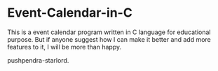 # Event-Calendar-in-C

This is a event calendar program written in C language for educational purpose.
But if anyone suggest how I can make it better and add more features to it, I will be more than happy.

pushpendra-starlord.
